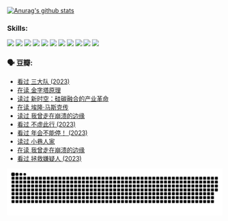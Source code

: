 
[![Anurag's github stats](https://github-readme-stats.vercel.app/api?username=w940853815)](https://github.com/anuraghazra/github-readme-stats)

### Skills:

<code><img height="32" src="https://cdn.jsdelivr.net/npm/simple-icons@v5/icons/python.svg"></code>
<code><img height="32" src="https://cdn.jsdelivr.net/npm/simple-icons@v5/icons/javascript.svg"></code>
<code><img height="32" src="https://cdn.jsdelivr.net/npm/simple-icons@v5/icons/django.svg"></code>
<code><img height="32" src="https://cdn.jsdelivr.net/npm/simple-icons@v5/icons/flask.svg"></code>
<code><img height="32" src="https://cdn.jsdelivr.net/npm/simple-icons@v5/icons/vuetify.svg"></code>
<code><img height="32" src="https://cdn.jsdelivr.net/npm/simple-icons@v5/icons/git.svg"></code>
<code><img height="32" src="https://cdn.jsdelivr.net/npm/simple-icons@v5/icons/docker.svg"></code>
<code><img height="32" src="https://cdn.jsdelivr.net/npm/simple-icons@v5/icons/postgresql.svg"></code>
<code><img height="32" src="https://cdn.jsdelivr.net/npm/simple-icons@v5/icons/elasticsearch.svg"></code>
<code><img height="32" src="https://cdn.jsdelivr.net/npm/simple-icons@v5/icons/macos.svg"></code>
<code><img height="32" src="https://cdn.jsdelivr.net/npm/simple-icons@v5/icons/linux.svg"></code>

### 🗣 豆瓣:

<!-- DOUBAN-ACTIVITIES:START -->
- [看过 三大队‎ (2023)](https://www.douban.com/people/136069238/status/4510323325/?_i=06984041)
- [在读 金字塔原理](https://www.douban.com/people/136069238/status/4507497587/?_i=06984041)
- [读过 新时空：硅碳融合的产业革命](https://www.douban.com/people/136069238/status/4506659177/?_i=06984041)
- [在读 埃隆·马斯克传](https://www.douban.com/people/136069238/status/4500417190/?_i=06984041)
- [读过 我曾走在崩溃的边缘](https://www.douban.com/people/136069238/status/4500416754/?_i=06984041)
- [看过 不虚此行‎ (2023)](https://www.douban.com/people/136069238/status/4499973052/?_i=06984041)
- [看过 年会不能停！‎ (2023)](https://www.douban.com/people/136069238/status/4498582002/?_i=06984041)
- [读过 小巷人家](https://www.douban.com/people/136069238/status/4489290935/?_i=06984041)
- [在读 我曾走在崩溃的边缘](https://www.douban.com/people/136069238/status/4489290559/?_i=06984041)
- [看过 拯救嫌疑人‎ (2023)](https://www.douban.com/people/136069238/status/4477421513/?_i=06984041)
<!-- DOUBAN-ACTIVITIES:END -->


![Snake animation](https://raw.githubusercontent.com/w940853815/w940853815/output/github-contribution-grid-snake.svg)

<!--
**w940853815/w940853815** is a ✨ _special_ ✨ repository because its `README.md` (this file) appears on your GitHub profile.

Here are some ideas to get you started:

- 🔭 I’m currently working on ...
- 🌱 I’m currently learning ...
- 👯 I’m looking to collaborate on ...
- 🤔 I’m looking for help with ...
- 💬 Ask me about ...
- 📫 How to reach me: ...
- 😄 Pronouns: ...
- ⚡ Fun fact: ...
-->
